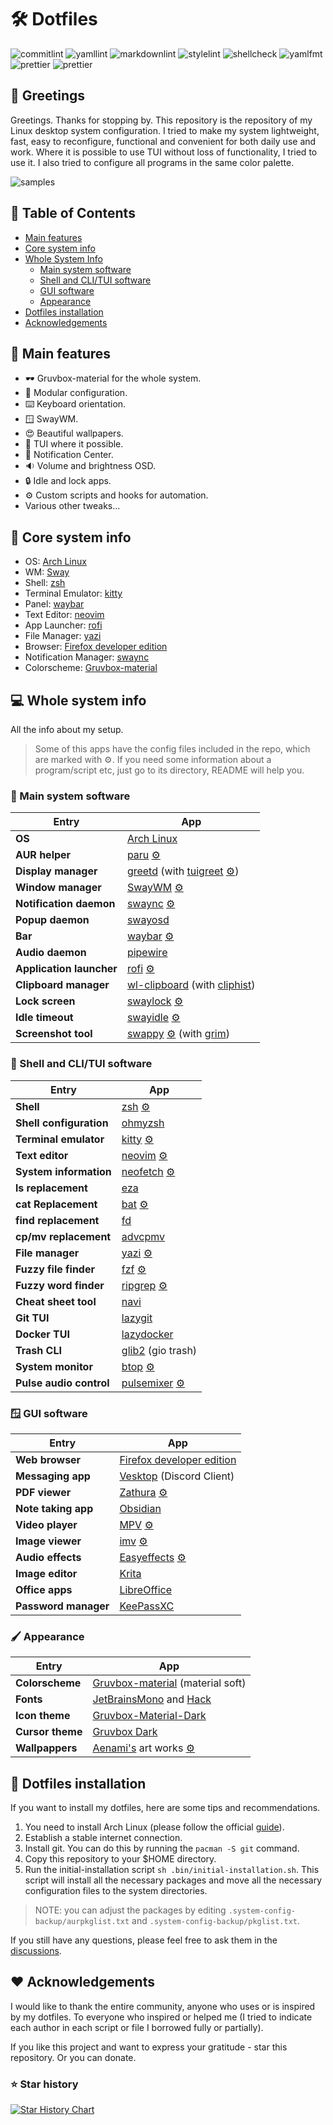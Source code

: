 # :hammer_and_wrench: Dotfiles

![commitlint](https://img.shields.io/github/actions/workflow/status/CelticBoozer/dotfiles/commitlint.yaml?branch=master&label=commitlint)
![yamllint](https://img.shields.io/github/actions/workflow/status/CelticBoozer/dotfiles/yamllint.yaml?branch=master&label=yamllint)
![markdownlint](https://img.shields.io/github/actions/workflow/status/CelticBoozer/dotfiles/markdownlint.yaml?branch=master&label=markdownlint)
![stylelint](https://img.shields.io/github/actions/workflow/status/CelticBoozer/dotfiles/stylelint.yaml?branch=master&label=stylelint)
![shellcheck](https://img.shields.io/github/actions/workflow/status/CelticBoozer/dotfiles/shellcheck.yaml?branch=master&label=shellcheck)
![yamlfmt](https://img.shields.io/github/actions/workflow/status/CelticBoozer/dotfiles/yamlfmt.yaml?branch=master&label=yamlfmt)
![prettier](https://img.shields.io/github/actions/workflow/status/CelticBoozer/dotfiles/prettier.yaml?branch=master&label=prettier)
![prettier](https://img.shields.io/github/actions/workflow/status/CelticBoozer/dotfiles/cspell.yaml?branch=master&label=cspell)

## :wave: Greetings

Greetings. Thanks for stopping by. This repository is the repository of my Linux
desktop system configuration. I tried to make my system lightweight, fast, easy
to reconfigure, functional and convenient for both daily use and work. Where it
is possible to use TUI without loss of functionality, I tried to use it. I also
tried to configure all programs in the same color palette.

![samples](assets/final.png "Gallery")

## :bookmark_tabs: Table of Contents

- [Main features](#stars-main-features)
- [Core system info](#brain-core-system-info)
- [Whole System Info](#computer-whole-system-info)
  - [Main system software](#brain-main-system-software)
  - [Shell and CLI/TUI software](#shell-shell-and-clitui-software)
  - [GUI software](#window-gui-software)
  - [Appearance](#paintbrush-appearance)
- [Dotfiles installation](#rocket-dotfiles-installation)
- [Acknowledgements](#heart-acknowledgements)

## :stars: Main features

- :dark_sunglasses: Gruvbox-material for the whole system.
- :wrench: Modular configuration.
- :keyboard: Keyboard orientation.
- :window: SwayWM.
- :heart_eyes: Beautiful wallpapers.
- :floppy_disk: TUI where it possible.
- :bell: Notification Center.
- :sound: Volume and brightness OSD.
- :lock: Idle and lock apps.
- :gear: Custom scripts and hooks for automation.
- Various other tweaks...

## :brain: Core system info

- OS: [Arch Linux](https://archlinux.org/)
- WM: [Sway](https://github.com/swaywm/sway/)
- Shell: [zsh](https://github.com/zsh-users/zsh/)
- Terminal Emulator: [kitty](https://github.com/kovidgoyal/kitty/)
- Panel: [waybar](https://github.com/Alexays/Waybar/)
- Text Editor: [neovim](https://github.com/neovim/neovim/)
- App Launcher: [rofi](https://github.com/lbonn/rofi/)
- File Manager: [yazi](https://github.com/sxyazi/yazi/)
- Browser: [Firefox developer edition](https://www.mozilla.org/en-US/firefox/developer/)
- Notification Manager: [swaync](https://github.com/ErikReider/SwayNotificationCenter/)
- Colorscheme: [Gruvbox-material](https://github.com/sainnhe/gruvbox-material/)

## :computer: Whole system info
<!-- markdownlint-disable MD013 -->
All the info about my setup.

> Some of this apps have the config files included in the repo, which are
  marked with :gear:. If you need some information about a program/script etc,
  just go to its directory, README will help you.

### :brain: Main system software

| Entry                    | App                                                                                                                                              |
| ------------------------ | ------------------------------------------------------------------------------------------------------------------------------------------------ |
| **OS**                   | [Arch Linux](https://archlinux.org/)                                                                                                             |
| **AUR helper**           | [paru](https://github.com/Morganamilo/paru/) [:gear:](../.config/paru/)                                                                          |
| **Display manager**      | [greetd](https://sr.ht/~kennylevinsen/greetd/) (with [tuigreet](https://github.com/apognu/tuigreet/) [:gear:](../.system-config-backup/greetd/)) |
| **Window manager**       | [SwayWM](https://github.com/swaywm/sway/) [:gear:](../.config/sway/)                                                                             |
| **Notification daemon**  | [swaync](https://github.com/ErikReider/SwayNotificationCenter/) [:gear:](../.config/swaync/)                                                     |
| **Popup daemon**         | [swayosd](https://github.com/ErikReider/SwayOSD/)                                                                                                |
| **Bar**                  | [waybar](https://github.com/Alexays/Waybar/) [:gear:](../.config/waybar/)                                                                        |
| **Audio daemon**         | [pipewire](https://github.com/PipeWire/pipewire/)                                                                                                |
| **Application launcher** | [rofi](https://github.com/lbonn/rofi/) [:gear:](../.config/rofi/)                                                                                |
| **Clipboard manager**    | [wl-clipboard](https://github.com/bugaevc/wl-clipboard/) (with [cliphist](https://github.com/sentriz/cliphist/))                                 |
| **Lock screen**          | [swaylock](https://github.com/jirutka/swaylock-effects/) [:gear:](../.config/swaylock/)                                                          |
| **Idle timeout**         | [swayidle](https://github.com/hyprwm/hypridle/) [:gear:](../.config/swayidle/)                                                                   |
| **Screenshot tool**      | [swappy](https://github.com/jtheoof/swappy/) [:gear:](../.config/swayidle/) (with [grim](https://sr.ht/~emersion/grim/))                         |

### :shell: Shell and CLI/TUI software

| Entry                   | App                                                                                             |
| ----------------------- | ----------------------------------------------------------------------------------------------- |
| **Shell**               | [zsh](https://github.com/zsh-users/zsh/) [:gear:](../.zshrc)                                    |
| **Shell configuration** | [ohmyzsh](https://github.com/ohmyzsh/ohmyzsh/)                                                  |
| **Terminal emulator**   | [kitty](https://sw.kovidgoyal.net/kitty/) [:gear:](../.config/kitty/)                           |
| **Text editor**         | [neovim](https://neovim.io/) [:gear:](../.config/nvim/)                                         |
| **System information**  | [neofetch](https://github.com/dylanaraps/neofetch/) [:gear:](../.config/neofetch/)              |
| **ls replacement**      | [eza](https://github.com/eza-community/eza/)                                                    |
| **cat Replacement**     | [bat](https://github.com/sharkdp/bat/) [:gear:](../.config/bat/)                                |
| **find replacement**    | [fd](https://github.com/sharkdp/fd/)                                                            |
| **cp/mv replacement**   | [advcpmv](https://github.com/jarun/advcpmv)                                                     |
| **File manager**        | [yazi](https://github.com/sxyazi/yazi/) [:gear:](../.config/yazi/)                              |
| **Fuzzy file finder**   | [fzf](https://github.com/junegunn/fzf/)  [:gear:](../.config/.fzfrc)                            |
| **Fuzzy word finder**   | [ripgrep](https://github.com/BurntSushi/ripgrep/) [:gear:](../.config/.ripgreprc)               |
| **Cheat sheet tool**    | [navi](https://github.com/denisidoro/navi)                                                      |
| **Git TUI**             | [lazygit](https://github.com/jesseduffield/lazygit/)                                            |
| **Docker TUI**          | [lazydocker](https://github.com/jesseduffield/lazydocker/)                                      |
| **Trash CLI**           | [glib2](https://archlinux.org/packages/core/x86_64/glib2) (gio trash)                           |
| **System monitor**      | [btop](https://github.com/aristocratos/btop/) [:gear:](../.config/btop/)                        |
| **Pulse audio control** | [pulsemixer](https://github.com/GeorgeFilipkin/pulsemixer/) [:gear:](../.config/pulsemixer.cfg) |

### :window: GUI software

| Entry                | App                                                                                   |
| -------------------- | ------------------------------------------------------------------------------------- |
| **Web browser**      | [Firefox developer edition](https://www.mozilla.org/en-US/firefox/developer/)         |
| **Messaging app**    | [Vesktop](https://github.com/Vencord/Vesktop/) (Discord Client)                       |
| **PDF viewer**       | [Zathura](https://github.com/pwmt/zathura/) [:gear:](../.config/zathura/)             |
| **Note taking app**  | [Obsidian](https://obsidian.md/)                                                      |
| **Video player**     | [MPV](https://github.com/mpv-player/mpv/) [:gear:](../.config/mpv/)                   |
| **Image viewer**     | [imv](https://github.com/eXeC64/imv/) [:gear:](../.config/imv/)                       |
| **Audio effects**    | [Easyeffects](https://github.com/wwmm/easyeffects/) [:gear:](../.config/easyeffects/) |
| **Image editor**     | [Krita](https://krita.org/)                                                           |
| **Office apps**      | [LibreOffice](https://www.libreoffice.org/)                                           |
| **Password manager** | [KeePassXC](https://github.com/keepassxreboot/keepassxc/)                             |

### :paintbrush: Appearance

| Entry            | App                                                                                                           |
| ---------------- | ------------------------------------------------------------------------------------------------------------- |
| **Colorscheme**  | [Gruvbox-material](https://github.com/sainnhe/gruvbox-material/) (material soft)                              |
| **Fonts**        | [JetBrainsMono](https://www.jetbrains.com/es-es/lp/mono/) and [Hack](https://github.com/source-foundry/Hack/) |
| **Icon theme**   | [Gruvbox-Material-Dark](https://github.com/TheGreatMcPain/gruvbox-material-gtk/)                              |
| **Cursor theme** | [Gruvbox Dark](https://gitlab.com/cursors/simp1e/)                                                            |
| **Wallpappers**  | [Aenami's](https://www.instagram.com/aenami.art/) art works [:gear:](../.wallpaper/)                          |

## :rocket: Dotfiles installation

If you want to install my dotfiles, here are some tips and recommendations.

1. You need to install Arch Linux (please follow the official
   [guide](https://wiki.archlinux.org/title/Installation_guide)).
2. Establish a stable internet connection.
3. Install git. You can do this by running the `pacman -S git` command.
4. Copy this repository to your $HOME directory.
5. Run the initial-installation script `sh .bin/initial-installation.sh`. This
   script will install all the necessary packages and move all the necessary
   configuration files to the system directories.

> NOTE: you can adjust the packages by editing
  `.system-config-backup/aurpkglist.txt` and `.system-config-backup/pkglist.txt`.

If you still have any questions, please feel free to ask them in the
[discussions](https://github.com/CelticBoozer/dotfiles/discussions/).

## :heart: Acknowledgements

I would like to thank the entire community, anyone who uses or is inspired by
my dotfiles. To everyone who inspired or helped me (I tried to indicate each
author in each script or file I borrowed fully or partially).

If you like this project and want to express your gratitude - star this
repository. Or you can donate.

### :star: Star history

[![Star History Chart](https://api.star-history.com/svg?repos=CelticBoozer/dotfiles&type=Timeline&theme=dark)](https://star-history.com/#CelticBoozer/dotfiles&Timeline)
